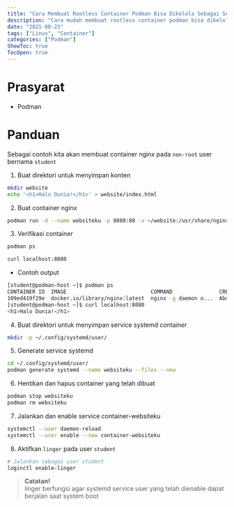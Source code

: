 ```yaml
---
title: "Cara Membuat Rootless Container Podman Bisa Dikelola Sebagai Service"
description: "Cara mudah membuat rootless container podman bisa dikelola sebagai service"
date: "2021-08-23"
tags: ["Linux", "Container"]
categories: ["Podman"]
ShowToc: true
TocOpen: true
---
```


# Prasyarat
- Podman

# Panduan
Sebagai contoh kita akan membuat container nginx pada `non-root` user bernama `student`
1. Buat direktori untuk menyimpan konten
```bash
mkdir website
echo '<h1>Halo Dunia!</h1>' > website/index.html
```

2. Buat container nginx
```bash
podman run -d --name websiteku -p 8080:80 -v ~/website:/usr/share/nginx/html:Z nginx
```

3. Verifikasi container
```bash
podman ps

curl localhost:8080
```

* Contoh output
```bash
[student@podman-host ~]$ podman ps
CONTAINER ID  IMAGE                           COMMAND               CREATED             STATUS                 PORTS                 NAMES
109ed419f29e  docker.io/library/nginx:latest  nginx -g daemon o...  About a minute ago  Up About a minute ago  0.0.0.0:8080->80/tcp  websiteku
[student@podman-host ~]$ curl localhost:8080
<h1>Halo Dunia!</h1>
```

4. Buat direktori untuk menyimpan service systemd container
```bash
mkdir -p ~/.config/systemd/user/
```

5. Generate service systemd
```bash
cd ~/.config/systemd/user/
podman generate systemd --name websiteku --files --new
```

6. Hentikan dan hapus container yang telah dibuat
```bash
podman stop websiteku
podman rm websiteku
```

7. Jalankan dan enable service container-websiteku
```bash
systemctl --user daemon-reload
systemctl --user enable --now container-websiteku
```

8. Aktifkan `linger` pada user `student`
```bash
# Jalankan sebagai user student
loginctl enable-linger 
```
> **Catatan!**  
> linger berfungsi agar systemd service user yang telah dienable dapat berjalan saat system boot